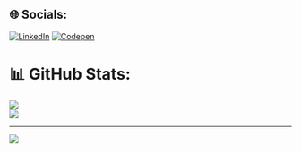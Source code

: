 


## 🌐 Socials:
[![LinkedIn](https://img.shields.io/badge/LinkedIn-%230077B5.svg?logo=linkedin&logoColor=white)](https://linkedin.com/in/https://www.linkedin.com/in/shreya-sharma-b422b9204/) [![Codepen](https://img.shields.io/badge/Codepen-000000?style=for-the-badge&logo=codepen&logoColor=white)](https://codepen.io/Shreyaa710) 


# 📊 GitHub Stats:

![](https://github-readme-streak-stats.herokuapp.com/?user=Shreyaa710&theme=dark&hide_border=true)<br/>
![](https://github-readme-stats.vercel.app/api/top-langs/?username=Shreyaa710&theme=dark&hide_border=true&include_all_commits=true&count_private=true&layout=compact)



---
[![](https://visitcount.itsvg.in/api?id=Shreyaa710&icon=0&color=0)](https://visitcount.itsvg.in)

<!-- Proudly created with GPRM ( https://gprm.itsvg.in ) -->
